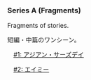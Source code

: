 ### Series A (Fragments)

Fragments of stories. 

短編・中篇のワンシーン。

　[#1: アジアン・サーズデイ](https://github.com/chillfy/fragments/blob/master/A1_asian_thursday.md)

　[#2: エイミー](https://github.com/chillfy/fragments/blob/master/A2_amy.md)
